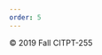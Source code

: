 ```yaml
---
order: 5
---
```

<div class="b-primary footer-copyright text-center py-3">
    <p class="t-secondary">© 2019 Fall CITPT-255</p>
</div>